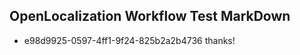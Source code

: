 ## OpenLocalization Workflow Test MarkDown
* e98d9925-0597-4ff1-9f24-825b2a2b4736 
thanks!<!--HONumber=Mar16_HO3-->
